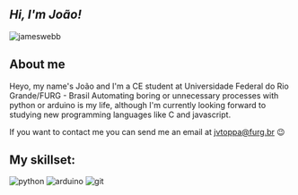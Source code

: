 ## *Hi, I'm João!*
![jameswebb](https://user-images.githubusercontent.com/53586039/183818026-4d55e9b3-98a2-4a3a-837f-a8024b50098e.png)

## About me

Heyo, my name's João and I'm a CE student at Universidade Federal do Rio Grande/FURG - Brasil
Automating boring or unnecessary processes with python or arduino is my life, although I'm currently looking forward to studying new programming languages like C and javascript.

If you want to contact me you can send me an email at jvtoppa@furg.br 😉

## My skillset:
![python](https://user-images.githubusercontent.com/53586039/183818584-21664c82-fbdb-4c66-96bc-e08328fdd7a0.png)      ![arduino](https://user-images.githubusercontent.com/53586039/183819426-7ca214e2-536c-44ac-867f-180393b18caa.png)     ![git](https://user-images.githubusercontent.com/53586039/183819682-8601b5a9-6bad-44d5-b6dd-69778e31d81f.png)





